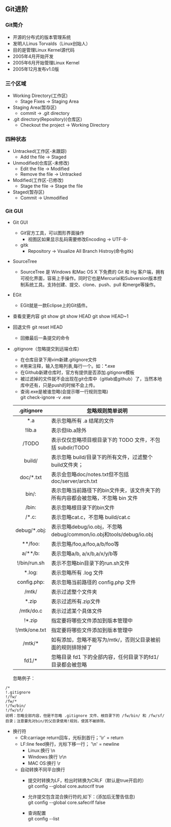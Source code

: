 ## Git进阶

### Git简介
- 开源的分布式的版本管理系统
- 发明人Linus Torvalds（Linux创始人）
- 目的是管理Linux Kernel源代码
- 2005年4月开始开发
- 2005年6月开始管理Linux Kernel
- 2005年12月发布v1.0版

### 三个区域
- Working Directory(工作区)
  - Stage Fixes -> Staging Area
- Staging Area(暂存区)
  - commit -> .git directory
- .git directory(Repository)(仓库区)
  - Checkout the project -> Working Directory

### 四种状态
- Untracked(工作区-未跟踪)
  - Add the file -> Staged
- Unmodified(仓库区-未修改)
  - Edit the file -> Modified
  - Remove the file -> Untracked
- Modified(工作区-已修改)
  - Stage the file -> Stage the file
- Staged(暂存区)
  - Commit -> Unmodified


### Git GUI
- Git GUI
  - Git官方工具，可以图形界面操作
    - 视图区如果显示乱码需要修改Encoding -> UTF-8-  
  - gitk
    - Repository -> Vsualize All Branch Histroy(命令gitk)
- SourceTree
  - SourceTree 是 Windows 和Mac OS X 下免费的 Git 和 Hg 客户端，拥有可视化界面，容易上手操作。同时它也是Mercurial和Subversion版本控制系统工具。支持创建、提交、clone、push、pull 和merge等操作。
- EGit
  - EGit就是一款Eclipse上的Git插件。  

- 查看变更内容
git show
git show HEAD
git show HEAD~1

- 回退文件
git reset HEAD
  - 回撤最后一条提交的命令  

- .gitignore（忽略提交到远端仓库）
  - 在仓库目录下用vim新建.gitignore文件
  - #用来注释，输入忽略列表,每行一个。如：*.exe
  - 在Github新建仓库时，官方有提供是否添加.gitignore模板
  - 被过滤掉的文件就不会出现在git仓库中（gitlab或github）了，当然本地库中还有，只是push的时候不会上传。
  - 查询.exe是被谁忽略(会提示哪一行规则忽略)  
    git check-ignore -v .exe
  
  
   |.gitignore|忽略规则简单说明|
   |:----------:|--------------|
   |*.a|表示忽略所有 .a 结尾的文件|
   |!lib.a|表示但lib.a除外|
   |/TODO|表示仅仅忽略项目根目录下的 TODO 文件，不包括 subdir/TODO|
   |build/|表示忽略 build/目录下的所有文件，过滤整个build文件夹；|
   |doc/*.txt|表示会忽略doc/notes.txt但不包括 doc/server/arch.txt|
   |bin/:|表示忽略当前路径下的bin文件夹，该文件夹下的所有内容都会被忽略，不忽略 bin 文件|
   |/bin:|表示忽略根目录下的bin文件|
   |/*.c:|表示忽略cat.c，不忽略 build/cat.c|
   |debug/*.obj:|表示忽略debug/io.obj，不忽略 debug/common/io.obj和tools/debug/io.obj|
   |**/foo:|表示忽略/foo,a/foo,a/b/foo等|
   |a/**/b:|表示忽略a/b, a/x/b,a/x/y/b等|
   |!/bin/run.sh|表示不忽略bin目录下的run.sh文件|
   |*.log:|表示忽略所有 .log 文件|
   |config.php:|表示忽略当前路径的 config.php 文件|
   |/mtk/|表示过滤整个文件夹|
   |*.zip|表示过滤所有.zip文件|
   |/mtk/do.c|表示过滤某个具体文件|
   |!*.zip|指定要将哪些文件添加到版本管理中|
   |!/mtk/one.txt|指定要将哪些文件添加到版本管理中|
   |/mtk/*|如有添加，忽略不能写为/mtk/，否则父目录被前面的规则排除掉了|
   |fd1/*|忽略目录 fd1 下的全部内容，任何目录下的fd1/目录都会被忽略|

  忽略例子：  
```
/*
!.gitignore
!/fw/ 
/fw/*
!/fw/bin/
!/fw/sf/
说明：忽略全部内容，但是不忽略 .gitignore 文件、根目录下的 /fw/bin/ 和 /fw/sf/ 目录；注意要先对bin/的父目录使用!规则，使其不被排除。
```

- 换行符
  - CR:carriage return回车，光标到首行；'\r' = return
  - LF:line feed换行，光标下移一行； '\n' = newline
    - Linux:换行 \n
	- Windows:换行 \r\n
	- MAC OS:换行 \r
  - 自动转换不同平台换行  
    - 提交时转换为LF，检出时转换为CRLF（默认是true开启的）  
	  git config --global core.autocrlf true  
	  
	- 允许提交包含混合换行符的,如下：(添加后无警告信息)  
	  git config --global core.safecrlf false  
	
	- 查询配置  
	  git config --list  